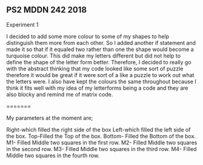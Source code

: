 ## PS2 MDDN 242 2018

Experiment 1

 I decided to add some more colour to some of my shapes to help distinguish them more from each other. So I added another if statement and made it so that if it equaled two rather than one the shape would become a turquoise colour. This did make my letters different but did not help to define the shape of the letter form better. Therefore, I decided to really go with the abstract thinking that my code looked like some sort of puzzle therefore it would be great if it were sort of a like a puzzle to work out what the letters were. I also have kept the colours the same throughout because I think it fits well with my idea of my letterforms being a code and they are also blocky and remind me of matrix code.

=======

My parameters at the moment are;

Right-which filled the right side of the box
Left-which filled the left side of the box.
Top-Filled the Top of the box.
Bottom- Filled the Bottom of the box.
M1- Filled Middle two squares in the first row.
M2- Filled Middle two squares in the second row.
M3- Filled Middle two squares in the third row.
M4- Filled Middle two squares in the fourth row.
